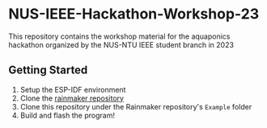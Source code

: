 # NUS-IEEE-Hackathon-Workshop-23
This repository contains the workshop material for the aquaponics hackathon organized by the NUS-NTU IEEE student branch in 2023

## Getting Started
1. Setup the ESP-IDF environment
2. Clone the [rainmaker repository](https://github.com/espressif/esp-rainmaker)
3. Clone this repository under the Rainmaker repository's `Example` folder
4. Build and flash the program!
